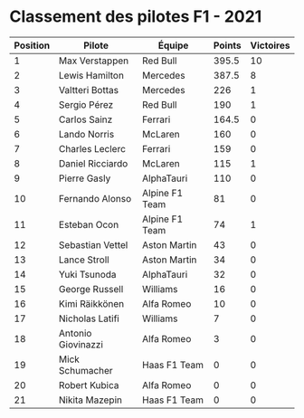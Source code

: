 # Classement des pilotes F1 - 2021

| Position | Pilote | Équipe | Points | Victoires |
|----------|--------|--------|--------|-----------|
| 1 | Max Verstappen | Red Bull | 395.5 | 10 |
| 2 | Lewis Hamilton | Mercedes | 387.5 | 8 |
| 3 | Valtteri Bottas | Mercedes | 226 | 1 |
| 4 | Sergio Pérez | Red Bull | 190 | 1 |
| 5 | Carlos Sainz | Ferrari | 164.5 | 0 |
| 6 | Lando Norris | McLaren | 160 | 0 |
| 7 | Charles Leclerc | Ferrari | 159 | 0 |
| 8 | Daniel Ricciardo | McLaren | 115 | 1 |
| 9 | Pierre Gasly | AlphaTauri | 110 | 0 |
| 10 | Fernando Alonso | Alpine F1 Team | 81 | 0 |
| 11 | Esteban Ocon | Alpine F1 Team | 74 | 1 |
| 12 | Sebastian Vettel | Aston Martin | 43 | 0 |
| 13 | Lance Stroll | Aston Martin | 34 | 0 |
| 14 | Yuki Tsunoda | AlphaTauri | 32 | 0 |
| 15 | George Russell | Williams | 16 | 0 |
| 16 | Kimi Räikkönen | Alfa Romeo | 10 | 0 |
| 17 | Nicholas Latifi | Williams | 7 | 0 |
| 18 | Antonio Giovinazzi | Alfa Romeo | 3 | 0 |
| 19 | Mick Schumacher | Haas F1 Team | 0 | 0 |
| 20 | Robert Kubica | Alfa Romeo | 0 | 0 |
| 21 | Nikita Mazepin | Haas F1 Team | 0 | 0 |
